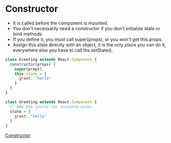 # Constructor

* It is called before the component is mounted.
* You don't necessarily need a constructor if you don't initialize state or bind methods.
* If you define it, you must call super(props), or you won't get this.props.
* Assign this.state directly with an object, it is the only place you can do it, everywhere else you have to call ths.setState().

```js
class Greeting extends React.Component {
  constructor(props) {
    super(props);
    this.state = {
      greet: "hello"
    }
  }
}

class Greeting extends React.Component {
  // New ES6 syntax for instance props
  state = {
    greet: "hello"
  }
}


```

[Constructor](https://reactjs.org/docs/react-component.html#constructor)
